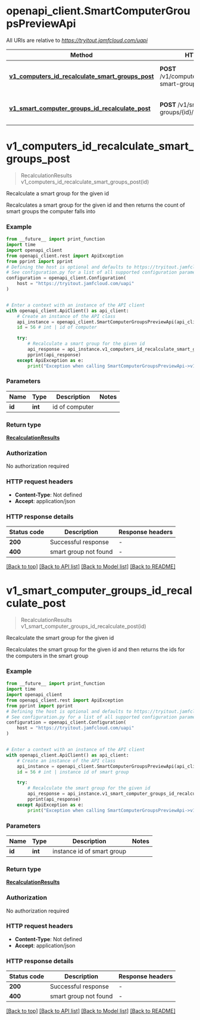 # openapi_client.SmartComputerGroupsPreviewApi

All URIs are relative to *https://tryitout.jamfcloud.com/uapi*

Method | HTTP request | Description
------------- | ------------- | -------------
[**v1_computers_id_recalculate_smart_groups_post**](SmartComputerGroupsPreviewApi.md#v1_computers_id_recalculate_smart_groups_post) | **POST** /v1/computers/{id}/recalculate-smart-groups | Recalculate a smart group for the given id 
[**v1_smart_computer_groups_id_recalculate_post**](SmartComputerGroupsPreviewApi.md#v1_smart_computer_groups_id_recalculate_post) | **POST** /v1/smart-computer-groups/{id}/recalculate | Recalculate the smart group for the given id 


# **v1_computers_id_recalculate_smart_groups_post**
> RecalculationResults v1_computers_id_recalculate_smart_groups_post(id)

Recalculate a smart group for the given id 

Recalculates a smart group for the given id and then returns the count of smart groups the computer falls into 

### Example

```python
from __future__ import print_function
import time
import openapi_client
from openapi_client.rest import ApiException
from pprint import pprint
# Defining the host is optional and defaults to https://tryitout.jamfcloud.com/uapi
# See configuration.py for a list of all supported configuration parameters.
configuration = openapi_client.Configuration(
    host = "https://tryitout.jamfcloud.com/uapi"
)


# Enter a context with an instance of the API client
with openapi_client.ApiClient() as api_client:
    # Create an instance of the API class
    api_instance = openapi_client.SmartComputerGroupsPreviewApi(api_client)
    id = 56 # int | id of computer

    try:
        # Recalculate a smart group for the given id 
        api_response = api_instance.v1_computers_id_recalculate_smart_groups_post(id)
        pprint(api_response)
    except ApiException as e:
        print("Exception when calling SmartComputerGroupsPreviewApi->v1_computers_id_recalculate_smart_groups_post: %s\n" % e)
```

### Parameters

Name | Type | Description  | Notes
------------- | ------------- | ------------- | -------------
 **id** | **int**| id of computer | 

### Return type

[**RecalculationResults**](RecalculationResults.md)

### Authorization

No authorization required

### HTTP request headers

 - **Content-Type**: Not defined
 - **Accept**: application/json

### HTTP response details
| Status code | Description | Response headers |
|-------------|-------------|------------------|
**200** | Successful response |  -  |
**400** | smart group not found |  -  |

[[Back to top]](#) [[Back to API list]](../README.md#documentation-for-api-endpoints) [[Back to Model list]](../README.md#documentation-for-models) [[Back to README]](../README.md)

# **v1_smart_computer_groups_id_recalculate_post**
> RecalculationResults v1_smart_computer_groups_id_recalculate_post(id)

Recalculate the smart group for the given id 

Recalculates the smart group for the given id and then returns the ids for the computers in the smart group 

### Example

```python
from __future__ import print_function
import time
import openapi_client
from openapi_client.rest import ApiException
from pprint import pprint
# Defining the host is optional and defaults to https://tryitout.jamfcloud.com/uapi
# See configuration.py for a list of all supported configuration parameters.
configuration = openapi_client.Configuration(
    host = "https://tryitout.jamfcloud.com/uapi"
)


# Enter a context with an instance of the API client
with openapi_client.ApiClient() as api_client:
    # Create an instance of the API class
    api_instance = openapi_client.SmartComputerGroupsPreviewApi(api_client)
    id = 56 # int | instance id of smart group

    try:
        # Recalculate the smart group for the given id 
        api_response = api_instance.v1_smart_computer_groups_id_recalculate_post(id)
        pprint(api_response)
    except ApiException as e:
        print("Exception when calling SmartComputerGroupsPreviewApi->v1_smart_computer_groups_id_recalculate_post: %s\n" % e)
```

### Parameters

Name | Type | Description  | Notes
------------- | ------------- | ------------- | -------------
 **id** | **int**| instance id of smart group | 

### Return type

[**RecalculationResults**](RecalculationResults.md)

### Authorization

No authorization required

### HTTP request headers

 - **Content-Type**: Not defined
 - **Accept**: application/json

### HTTP response details
| Status code | Description | Response headers |
|-------------|-------------|------------------|
**200** | Successful response |  -  |
**400** | smart group not found |  -  |

[[Back to top]](#) [[Back to API list]](../README.md#documentation-for-api-endpoints) [[Back to Model list]](../README.md#documentation-for-models) [[Back to README]](../README.md)

